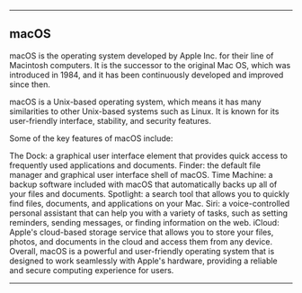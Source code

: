 
---

## macOS

macOS is the operating system developed by Apple Inc. for their line of Macintosh computers. It is the successor to the original Mac OS, which was introduced in 1984, and it has been continuously developed and improved since then.

macOS is a Unix-based operating system, which means it has many similarities to other Unix-based systems such as Linux. It is known for its user-friendly interface, stability, and security features.

Some of the key features of macOS include:

The Dock: a graphical user interface element that provides quick access to frequently used applications and documents.
Finder: the default file manager and graphical user interface shell of macOS.
Time Machine: a backup software included with macOS that automatically backs up all of your files and documents.
Spotlight: a search tool that allows you to quickly find files, documents, and applications on your Mac.
Siri: a voice-controlled personal assistant that can help you with a variety of tasks, such as setting reminders, sending messages, or finding information on the web.
iCloud: Apple's cloud-based storage service that allows you to store your files, photos, and documents in the cloud and access them from any device.
Overall, macOS is a powerful and user-friendly operating system that is designed to work seamlessly with Apple's hardware, providing a reliable and secure computing experience for users.

---
